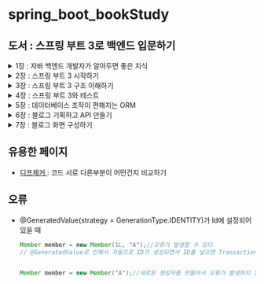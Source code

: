 # spring_boot_bookStudy
## 도서 : 스프링 부트 3로 백엔드 입문하기

<details>
<summary>1장 : 자바 백엔드 개발자가 알아두면 좋은 지식</summary>
## 개념

### 클라이언트 : 서버로 요청하는 프로그램 모두
### 서버 : 클라이언트의 요청을 받아 처리하는 주체

### 데이터베이스
정의 : 여러 사람이 데이터를 한 군데에 모아놓고 여러 사람이 사용할 목적으로 관리하는 데이터 저장소
종류 : MySQL, 오라클, postgreSQL

RDB : Relational Database의 약자로 관계형 데이터베이스라는 뜻이다.
- 데이터를 행과 열로 이루어진 테이블로 관리한다.
- 기본키를 사용해 각 행을식별한다.
- 각 테이블 간의 관계를 지을 수 있다.

SQL : Structured Query Language의 약자로 데이터를 검색하는 언어다.

NoSQL : SQL을 안 쓴다는 의미로 사용되기도 하고, 최근에는 Not Only SQL의 의미로 많이 사용된다.
- RDB는 데이터 저장, 질의, 수정, 삭제가 용이하다. -> 반면에 성능을 올리는게 힘들다.
- 데이터베이스의 성능을 높이려면 스케일 업, 스케일 아웃이 필요하다.
  - 스케일 업 : 장비를 업그레이드 하면 된다.
  - 스케일 아웃 : 데이터베이스 분산이 필요하다.
  - 이때 트랜잭션을 사용하면 성능이 떨어진다.
- 이런 RDB의 문제점을 해결하기 위해서 NoSQL 데이터베이스가 만들어졌다.

### 아이파와 포트
<p>IP : 인터넷에서 컴퓨터 또는 기기들이 서로를 식별하고 통신하기 위한 주소</p>
<p>포트 : 그 서버에서 운용되고 있는 서비스를 구분하기 위한 번호</p>

### 라이브러리와 프레임워크
<p>
라이브러리 : 애플리케이션 개별에 필요한 기능인 클래스, 함수 등을 모아놓은 코드의 모음
<li>개발을 하는 과정에서 필요한 기능을 구현하기 위해 사용하는 것.</li>
</p>
<p>프레임워크 : 소프트웨어 개발을 수월하게 하기 위한 소프트웨어 개발 환경이다.

<li>정해진 틀에서 개발해야 한다는 단점이 있지만 개발 효율은 굉장히 높아진다.</li>
<li>애플리케이션을 개발할 때 전체적인 구조를 잡기 위해 사용하는 것</li>
</p>

### 백엔드 개발자의 역할
<ol>
<li>과제 할당</li>
<li>과제 분석</li>
<li>개발</li>
<li>테스트</li>
<li>QA</li>
<li>배포</li>
<li>유지보수</li>
<ul>
<li>과제를 한 번에 병합해서 배포하거나 새로운 기능이 추가될 때마다 배포한다.</li>
<li>롤링 배포 : 특정 개수의 서버들을 돌아가며 배포한다.</li>
<li>카나리 배포 : 전체 서버의 특정 비율만큼 배포해보고 문제없는 경우 점점 배포를 늘려간다.</li>
<li>CI(Continuous Integration)/ CD(Continuous Delivery & Continuous Deployment)</li>
<li>CI : 지속적인 통합, 새로운 코드 변경 사항이 정기적으로 빌드 및 테스트되어 저장소에 통합된다.</li>
<li>CD : 지속적인 배포</li>
</ul>
</ol>

### 자바 애너테이션
정의 : 자바로 작성한 코드에 추가하는 표식
<ol>
<li> JDK 1.5버전부터 사용이 가능하다.</li>
</ol>

</details>

<details>
<summary>2장 : 스프링 부트 3 시작하기</summary>

### 스프링과 스프링 부트
<p>엔터프라이즈 애플리케이션 : 대규모의 복잡한 데이터를 관리하는 애플리케이션</p>
<ul>
<li>많은 사용자의 요청을 동시에 처리해야 하므로 서버 성능과 안정성, 보안이 매우 중요하다.</li>
<li>개발자가 여러 사항(성능, 안정성, 보안 등)을 생각하면서 개발하는건 어려움 -> 이걸 해결하는게 스프링(2003년 6월)</li>
<li>스프링은 매우 복잡하다는 단점이 있다. -> 이걸 보완하는게 스프링 부트 (2013년 4월 0.5.0 M6 버전 첫공개)</li>
</ul>

<p>스프링 부트의 주요 특성</p>
<ol>
<li>톰캣, 제티, 언더토우 같은 웹 애플리케이션 서버가 내장됨.</li>
<li>빌드 구성을 단순화하는 스프링 부트 스타터를 제공한다.</li>
<li>XML설정을 하지 않고 자바 코드로 모두 작성이 가능하다.</li>
<li>JAR을 이용해서 자바 옵션만으로도 배포가 가능하다.</li>
<li>애플리케이션의 모니터링 및 관리 도구인 <b>스프링 액츄에이터</b>를 제공한다.</li>
</ol>

<p>스프링과 스프링부트의 차이점</p>
<ol>
<li>스프링은 개발에 필요한 환경을 수동으로 구성</li>
<li>스프링 부트는 스프링 코어, 스프링 MVC의 모든 기능을 자동으로 로드</li>
<li>스프링 부트는 WAS를 자체적으로 가지고 있다.</li>
</ol>

### 제어의 역전과 의존성 주입
<p>IOC(Inversion of Control)(제어의 역전)란?</p>
<ol>
<li>다른 객체를 직접 생성하거나 제어하는 것이 아닌 외부에서 관리하는 객체를 가져와 사용하는 것</li>
<li>스프링은 스프링 컨테이너가 객체를 관리, 제공하는 역할을 한다.</li>
</ol>

<p>DI(Dependency Injection)(의존성 주입)란?</p>
<ol>
<li>어떤 클래스가 다른 클래스에 의존한다는 뜻</li>
<li>@Autowired라는 애너테이션을 사용해서 스프링 컨테이너에 있는 빈이라는 것을 주입한다.</li>
</ol>

<p>이런 기능등을 사용해서 스프링은 자바 코드로 직접 생성하는게 아닌 스프링 컨테이너에서 객체를 주입받아 사용한다.</p>

### 빈과 스프링 컨테이너
<p>스프링 컨테이너란?</p>
<ol>
<li>빈을 생성하고 관리한다. 빈이 생성되고 소멸되기까지의 생명주기를 이 스프링 컨테이너가 관리하는 것이다.</li>
</ol>

<p>빈이란?</p>
<ol>
<li>스프링 컨테이너가 생성하고 관리하는 객체</li>
<li>등록하기 위해서 XML파일 설정, 애너테이션 추가 같은 방법들을 제공한다.</li>
<li>@Component애너테이션을 이용해서 빈으로 등록할 수 있다.</li>
<li>빈으로 등록될때는 첫 글자를 소문자로 바꿔서 관리한다.</li>
</ol>

### 관점 지향 프로그래밍
<p>AOP(Aspect Oriented Programming)</p>
<ol>
<li>프로그래밍에 대한 관심을 핵심 관점, 부가 관점으로 나눠서 관심 기준으로 모듈화를 한다.</li>
<li>하나의 로직을 개발할때 기능을 핵심관점이라 생각하고, 로킹, 데이터베이스 연결 등을 부가 관점으로 생각하면 된다.</li>
<li>프로그래머가 핵심 관점 코드에만 집중할 수 있게 될 뿐만 아닌 프로그램의 변경과 확장에도 유연하게 대응이 가능하다.</li>
</ol>

### 이식 가능한 서비스 추상화
<p>PSA(Portable Service Abstraction)</p>
<ol>
<li>스프링에서 제공하는 다양한 기술들을 추상화해 개발자가 쉽게 사용하는 인터페이스</li>
<li>예 : 클라이언트의 매핑과 클래스, 메서드의 매핑을 위한 애너테이션, JPA, MyBatis, JDBC</li>
</ol>

### 스프링 부트 스타터
<ol>
<li>스타터는 spring-boot-starter-{작업유형}이라는 명명규칙을 가짐</li>
<li>spring-boot-starter-web : Spring MVC를 사용해서 RESTful 웹 서비스를 개발할 때 필요한 의존성 모음.</li>
<li>spring-boot-starter-test : 스프링 애플리케이션을 테스트하기 위해 필요한 의존성 모음</li>
<li>spring-boot-starter-validation : 유효성 검사를 위해 필요한 의존성 모음</li>
<li>spring-boot-starter-actuator : 모니터링을 위해 애플리케이션에서 제공하는 다양한 정보를 제공하기 쉽게 하는 의존성 모음</li>
<li>spring-boot-starter-data-jap : ORM을 사용하기 위한 인터페이스의 모음인 JPA를 더 쉽게 사용하기 위한 의존성의 모음</li>
<li>어찌 가져오는지 궁금하다면</li>
<li><a href = "https://bit.ly/3N0vENa">스프링 공식 Dependency Versions 문서</a></li>
<li><a href = "https://bit.ly/40o8bZd">스타터 종류 참고(깃허브)</a></li>
</ol>

### 자동 구성 (알아놓으면 좋은 부분!)
<ol>
<li>스프링 부트는 서버를 시작할 때 구성 파일을 읽어와서 설정한다.</li>
<li>자동 설정은 META-INF에 있는 spring.factories파일에 있다.</li>
</ol>


### 자바 17의 주요 특징
<ol>
<li>"""로 감싼 텍스트를 사용해서 여러 줄의 텍스트 표현이 가능하다</li>
<li>formatted()메서드</li>


```java
String textBlock17 = """
{
    "id": %d,
    "name": "%s"
}
""".formatted(2, "juice");
```
```JSON
{
    "id": 2,
    "name": "juice"
}

```
<li>레코드</li>
<ul>
<li>데이터 전달을 목적으로 하는 객체를 더 빠르고 간편하게 만들기 위한 기능이다.</li>
<li>상속이 불가능</li>
<li>파라미터에 정의한 필드는 private final로 정의된다.</li>
<li>게터를 자동으로 생성</li>
</ul>
<li>패턴 매칭 : 바로 형변환을 하는게 가능하다.</li>

```java 
//11 버전
if(o instanceof Integer){
    Integer i = (Integer) o
}
//17 버전
if(o instanceof Integer i){
    
}
```
<li>자료형에 맞는 case문 처리</li>

```java
static double getIntegerValue(Object o){
    return switch (o) {
      case Double d -> d.intValue();
      case Float f -> f.intValue();
      case String s -> Integer.parseInt(s);
      default -> 0d;
    };
}
```
<li>Servlet, JPA의 네임 스페이스가 Jakarta로 대체</li>
<li>GraalVM기반의 스프링 네이티브 공식 지원</li>
<ul>
<li>기본의 사용하던 자바 가상 머신에 비해 훨씬 빠르게 시작되며 더 적은 메모리 공간을 차지한다.</li>
<li>기존의 JVM 실행 파일과 비교해 네이티브 이미지를 사용하면 가동 시간이 짧아지고 메모리를 더 적게 소모한다.</li>
</ul>
</ol>

### @SprintBootApplication
<ol>
<li>@SpringBootConfiguration</li>
<li>@ComponentScan : 사용자가 등록한 빈을 읽고 등록한다.</li>
<ol>
<li>@Configuration</li>
<li>@Repository</li>
<li>@Controller, @RestController</li>
<li>@Service</li>
</ol>
<li>@EnableAutoConfiguration : 스프링 부트에서 자동 구성을 활성화하는 애너테이션</li>
</ol>

### 컨트롤러에 들어가는 애너테이션
<ol>
<li>@RestController : 라우터 역할을 하는 애너테이션</li>
<li>@RestController는 @Controller, @ResponseBody가 합쳐짐</li>
<li>@Controller에는 @Component가 포함됨</li>
<li>라우터 : HTTP 요청과 메서드를 연결하는 장치</li>
</ol>
</details>

<details>
<summary>3장 : 스프링 부트 3 구조 이해하기</summary>

### 스프링 부트 3 구조 살펴보기
<ol>
<li>프레젠테이션 계층 - 컨트롤러 : HTTP 요청을 받고 비즈니스 계층으로 전송하는 역할을 한다.</li>
<li>비즈니스 계층 - 서비스 : 모든 비즈니스 로직을 처리한다.</li>
<li>퍼시스턴스 계층 - 리포지터리 : 이 과정에서 데이터베이스에 접근하는 DAO객체를 사용한다. DAO는 데이터베이스 계층과 상호작용하기 위한 객체다.</li>
</ol>
<hr>
<ol>
<li>application.yml : 스프링 부트 서버가 실행되면 자동으로 로딩되는 파일. -> 파일을 작성할 때 들여쓰기로 계층 구조를 표현한다. (YAML)</li>
<li>build.grable
<ul>
<li>implementation : 프로젝트 코드가 컴파일 시점과 런타임에 모두 해당 라이브러리를 필요로 할때 사용</li>
<li>testImplementation : 프로젝트의 테스트 코드를 컴파일하고 실행할 때만 필요한 의존성을 설정, 테스트 코드에서만 사용, 메인 애플리케이션 코드에서는 사용 안함</li>
<li>runtimeOnly : 런타임에만 필요한 의존성을 지정, 컴파일 시에는 필요하지 않지만, 애플리케이션을 실행할 때 필요한 라이브러리 설정</li>
<li>compileOnly : 컴파일 시에만 필요, 런타임에는 포함되지 않아야 하는 의존성 지정</li>
<li>annotationProcessor : 컴파일 시에 애너테이션을 처리할 때 사용하는 도구의 의존성 지정</li>
</ul>
</li>
</ol>

<hr>
만약 실행이 되었을 때 Controller -> service -> repository순으로 실행된다.

### /test요청을 했을 때 흐름도
<ol>
<li>요청이 먼저 들어온다.</li>
<li>스프링 부트의 디스패처 서블릿이라는 녀석이 URL을 분석한다.</li>
<li>컨트롤러에 들어있는 메서드와 매칭이 되고 실행된다.</li>
<li>서비스 계층으로 넘어가서 로직을 수행한후 반환한 값을 JSON, XML 등 다양한 형태로 반환해준다.</li>
</ol>

</details>





<details>
<summary>4장 : 스프링 부트 3와 테스트</summary>

### Given-When-Then구조
<ul>
<li>Given : 테스트 실행을 준비하는 단계</li>
<li>When : 테스트를 진행하는 단계</li>
<li>Then : 테스트 결과를 검증하는 단계</li>
</ul>

### JUnit란??
<ul>
<li>자바 언어를 위한 단위 테스트 프레임워크다.</li>
<li>단위 테스트 : 작성한 코드가 의도대로 작동하는지 작은 단위로 검증하는 것</li>
<li>특징</li>
<ol>
<li>@Test 애너테이션으로 메서드를 호출할 때마다 새 인스턴스를 생성, 독립 테스트 가능</li>
<li>예상 결과를 검증하는 어선셜 메서드 제공</li>
<li>사용 방법이 단순, 테스트 코드 작성 시간이 적음</li>
<li>자동 실행, 자체 결과를 확인하고 즉각적인 피드백을 제공</li>
</ol>
<li>관련된 애너테이션</li>
<ul>
<li>@BeforeAll : 전체 테스트를 시작하기 전에 1회실행해서 메서드는 static으로 선언해야 한다.</li>

```java
@BeforeAll// 전체 테스트를 시작하기 전에 1회 실행한다.
static void beforeAll(){
  System.out.println("@BeforeAll");
}
```

<li>@BeforeEach : 테스트 케이스를 시작하기 전마다 실행</li>

```java
@BeforeEach//테스트 케이스를 시작하기 전마다 실행한다.
public void beforeEach(){
    System.out.println("@BeforeEach");
}
```
<li>@AfterAll : 전체 테스트를 마치고 종료하기 전에 1회 실행하므로 메서드는 static으로 선언</li>

```java
@AfterAll
static void afterAll(){
    System.out.println("@AfterAll");
}
```
<li>@AfterEach : 테스트 케이스를 종료하기 전마다 실행</li>

```java
@AfterEach
public void afterEach(){
    System.out.println("@AfterEach");
}
```
</ul>
<li>AssertJ를 이용해서 비교하는게 가능하다.</li>
</ul>

</details>

<details>
<summary>5장 : 데이터베이스 조작이 편해지는 ORM</summary>

### 데이터베이스
정의 : 데이터를 효율적으로 보관하고 꺼내볼 수 있는 곳.
<ul>
<li>데이터베이스 관리자(DBMS) : 데이터베이스를 관리하기 위한 소프트웨어</li>
<li>관계형 DBMS(relational DBMS)(RDBMS) : 관계형 모델을 기반으로 하는 DBMS, 테이블 형태로 이루어진 저장소
<ul>
<li>H2 : 자바로 작성되어 있는 RDBMS, 인메모리형 관계형 데이터 베이스</li>
<li>MySQL</li>
</ul>
</li>
</ul>

### ORM(Object-relational mapping)이란?
<ul>
<li>자바의 객체와 데이터베이스를 연결하는 프로그래밍 기법</li>
<li>장점
<ul>
<li>SQL을 직접 작성하지 않고 사용하는 언어로 데이터베이스에 접근할 수 있다.</li>
<li>객체지향적으로 코도를 작서앟ㄹ 수 있기 때문에 비즈니스 로직에만 집중할 수 있다.</li>
<li>데이터베이스 시스템이 추상화되어 있기 때문에 MySQL에서 PostgreSQL로 전환한다고 해도 추가로 드는 작업이 거의 없다. -> 종속성 제거</li>
<li>매핑하는 정보가 명확하기 때문에 ERD에 대한 의존도를 낮출 수 있고 유지볼수할 때 유리하다.</li>
</ul>
</li>
<li>단점
<ul>
<li>프로젝트의 복잡성이 커질수록 사용 난이도도 올라간다.</li>
<li>복잡하고 무거운 쿼리는 ORM으로 해결이 불가능한 경우가 있다.</li>
</ul>
</li>
</ul>

### JPA와 하이버네이트
<ul>
<li>JPA : 자바에서 관계형 데이터베이스를 사용하는 방식을 정의한 인터페이스, 자바 객체와 데이터베이스를 연결해 데이터 관리함.</li>
<li>하이버네이트 : JPA인터페이스를 구현한 구현체이자 자바용 ORM 프레임워크다. 내부적으로는 JDBC API를 사용한다.</li>
<li>하이버네이트의 목표 : 자바 객체를 통해 데이터베이스 종류에 상관없이 데이터베이스를 자유자재로 사용할 수 있기 하는것.</li>
<li>엔티티 매니저
<ul>
<li>엔티티 : 데이터베이스의 테이블과 매핑되는 객체
<li>엔티티 매니저 : 엔티티를 관리해 데이터베이스와 애플리케이션 사이에서 객체를 생성, 수정, 삭제 등의 역할을 한다.</li>
<li>엔티티 매니저 팩토리 : 엔티티 매니저를 만드는 곳</li>
</ul>
</li>
<li>영속성 컨텍스트
<ul>
<li>엔티티를 관리하는 가상의 공간</li>
<li>1차 캐시 : 키는 엔티티의 @Id 애너테이션이 달린 기본키 역할을 하는 식별자이고 값은 엔티티이다. 1차 캐시에서 조회하고 없으면 데이터베이스에서 조회</li>
<li>쓰기 지연 : 트랜잭션을 커밋할때 모았던 쿼리를 한번에 실행하는 것.</li>
<li>변경 감지 : 커밋하면 1차 캐시에 저장되어 있는 엔티티의 값과 현재 엔티티의 값을 비교해서 변경된 값이 있으면 변경 사항을 감지해 변경된 값을 데이터베이스에 자동 반영</li>
<li>지연 로딩 : 쿼리로 요청한 데이터를 애플리케이션에 바로 로딩하는게 아니라 필요할 때 쿼리를 날려 데이터를 조회</li>
<li>즉시 로딩 : 요청한 콘텐츠를 지체 없이 빠르게 로드</li>
</ul>
</li>
<li>엔티티의 상태
<ul>
<li>분리 상태</li>
<li>관리 상태</li>
<li>비영속 상태</li>
<li>삭제된 상태</li>
</ul>
</li>
<li>스프링 데이터 JPA
<ul>
<li>스프링 데이터의 공통적인 기능에서 JPA의 유용한 기술이 추가된 기술</li>
<li>SQL구문을 직접 사용하애 할때는 @Query문을 사용해도 된다.</li>
<li>@DataJpaTest를 이용해서 테스트를 수행할때 @Transaction을 각 메서드에 따로 안해도 된다. -> @DataJpaTest에 포함되어 있다.</li>
<li>@GeneratedValue
<ul>
<li>AUTO : 선택한 데이터베이스 방언에 따라 방식을 자동으로 선택</li>
<li>IDENTITY : 기본키 생성을 데이터베이스에 위임</li>
<li>SEQUENCE : 데이터베이스 시퀸스를 이용해서 기본키를 할당하는 방법</li>
<li>TABLE : 키 생성 테이블 사용</li>
</ul>
</li>
</ul>
</li>
</ul>

</details>

<details>
<summary>6장 : 블로그 기획하고 API 만들기</summary>
<ul>
<li>REST API : URL의 설계 방식을 이야기 한다.</li>
<li>REST API를 사용하는 방법
<ul>
<li>URL에는 동사를 쓰지 말고, 자원을 표시해야 한다.
<ul>
<li>get-student?student_id=1 (X) </li>
<li>students/1 (O) </li>
</ul>
</li>
<li>동사는 HTTP 메서드로</li>
</ul></li>
<li>@Builder를 이용해서 생성자를 만들면 객체를 유연하고 직관적으로 생성하는게 가능하다.</li>
<li>DTO : 계층끼르 데이터를 교환하기 위해 사용하는 객체</li>
<li>@RequiredArgsConstructor : final키워드나 @NotNull이 붙은 필드로 생성자를 만들어준다.</li>
<li>@BlogRespository는 JpaRepository를 상속받는다. 이때 JpaRepository는 CrudRepostory를 상속받고 있다.</li>
<li>직렬화 : 자바 시스템 내부에서 사용되는 객체를 외부에서 사용하도록 데이터를 변환하는 작업</li>
<li>역직렬화 : 직렬화의 반대다.</li>
</ul>

</details>

<details>
<summary>7장 : 블로그 화면 구성하기</summary>
<ul>
<li>타임리프 : Java기반의 템플릿 엔진으로, 스프링 서버에서 데이터를 웹페이지 넣어주는 도구.</li>
<li>@EntityListeners(AuditingEntityListener.class)를 사용하면 엔티티의 생성 및 수정 시간을 자동으로 감시하고 기록이 가능하다.
<ul>
<li>@CreatedDate</li>
<li>@LastModifiedDate</li>
<li>메인 클래스에는@EnableJpaAuditing를 추가해주면 된다.</li>
</ul>
</li>
<li>

```java
  @GetMapping("/new-article")
    public String newArticle(@RequestParam(required = false) Long id, Model model){
        if(id==null){
            model.addAttribute("article", new ArticleViewResponse());
        }else{
            Article article = blogService.findById(id);
            model.addAttribute("article", new ArticleViewResponse(article));
        }
        return "newArticle";
    }
```
```html
    <button th:if="${article.id} != null" type="button" class="btn btn-primary btn-sm">수정</button>
    <button th:if="${article.id} == null" type="button" id="delete-btn" class="btn btn-secondary btn-sm">삭제</button>
```
이렇게 사용하면 하나의 메서드에 생성과 수정을 동시에 가능하게 할 수 있따.
</li>
</ul>
</details>

## 유용한 페이지
<ul>
<li><a href = "https://www.diffchecker.com/">디프체커 </a>: 코드 서로 다른부분이 어떤건지 비교하기</li>
</ul>

## 오류
<ul>
<li>@GeneratedValue(strategy = GenerationType.IDENTITY)가 Id에 설정되어 있을 때

```java
Member member = new Member(1L, "A");//오류가 발생할 수 있다.
// @GeneratedValue로 인해서 자동으로 ID가 생성되면서 ID를 넣으면 Transaction오류 발생


Member member = new Member("A");//새로운 생성자를 만들어서 오류가 발생하지 않는다.
```
</li>
</ul>